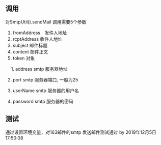 ## 调用

对SmtpUtil().sendMail 调用需要5个参数

1. fromAddress　发件人地址
2. rcptAddress 收件人地址
3. subject  邮件标题
4. content 邮件正文
5. token 对象　

　 1. address smtp 服务器地址

   2. port smtp 服务器端口, 一般为25

   3. userName smtp 服务器的用户名

   4. password smtp 服务器的密码　

## 测试

通过设置环境变量，对163邮件的smtp 发送邮件测试通过 by 2019年12月5日17:50:08
